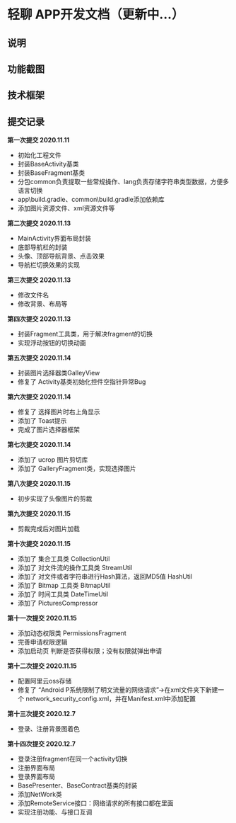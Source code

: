 # 轻聊 APP开发文档（更新中...）

## 说明

## 功能截图

## 技术框架

## 提交记录
**第一次提交 2020.11.11**
- 初始化工程文件
- 封装BaseActivity基类
- 封装BaseFragment基类
- 分包common负责提取一些常规操作、lang负责存储字符串类型数据，方便多语言切换
- app\build.gradle、common\build.gradle添加依赖库
- 添加图片资源文件、xml资源文件等

**第二次提交 2020.11.13**
- MainActivity界面布局封装
- 底部导航栏的封装
- 头像、顶部导航背景、点击效果
- 导航栏切换效果的实现

**第三次提交 2020.11.13**
- 修改文件名
- 修改背景、布局等

**第四次提交 2020.11.13**
- 封装Fragment工具类，用于解决fragment的切换
- 实现浮动按钮的切换动画

**第五次提交 2020.11.14**
- 封装图片选择器类GalleyView
- 修复了 Activity基类初始化控件空指针异常Bug

**第六次提交 2020.11.14**
- 修复了 选择图片时右上角显示
- 添加了 Toast提示
- 完成了图片选择器框架

**第七次提交 2020.11.14**
- 添加了 ucrop 图片剪切库
- 添加了 GalleryFragment类，实现选择图片

**第八次提交 2020.11.15**
- 初步实现了头像图片的剪裁

**第九次提交 2020.11.15**
- 剪裁完成后对图片加载

**第十次提交 2020.11.15**
- 添加了 集合工具类 CollectionUtil
- 添加了 对文件流的操作工具类 StreamUtil
- 添加了 对文件或者字符串进行Hash算法，返回MD5值 HashUtil
- 添加了 Bitmap 工具类 BitmapUtil
- 添加了 时间工具类 DateTimeUtil
- 添加了 PicturesCompressor

**第十一次提交 2020.11.15**
- 添加动态权限类 PermissionsFragment
- 完善申请权限逻辑
- 添加启动页 判断是否获得权限；没有权限就弹出申请

**第十二次提交 2020.11.15**
- 配置阿里云oss存储
- 修复了 “Android P系统限制了明文流量的网络请求”->在xml文件夹下新建一个 network_security_config.xml，并在Manifest.xml中添加配置

**第十三次提交 2020.12.7**
- 登录、注册背景图着色

**第十四次提交 2020.12.7**
- 登录注册fragment在同一个activity切换
- 注册界面布局
- 登录界面布局
- BasePresenter、BaseContract基类的封装
- 添加NetWork类
- 添加RemoteService接口：网络请求的所有接口都在里面
- 实现注册功能、与接口互调